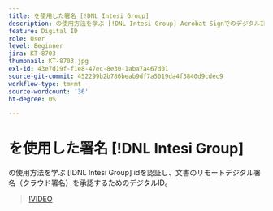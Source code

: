 ```yaml
---
title: を使用した署名 [!DNL Intesi Group]
description: の使用方法を学ぶ [!DNL Intesi Group] Acrobat SignでのデジタルID
feature: Digital ID
role: User
level: Beginner
jira: KT-8703
thumbnail: KT-8703.jpg
exl-id: 43e7d19f-f1e8-47ec-8e30-1aba7a467d01
source-git-commit: 452299b2b786beab9df7a5019da4f3840d9cdec9
workflow-type: tm+mt
source-wordcount: '36'
ht-degree: 0%

---
```


# を使用した署名 [!DNL Intesi Group]

の使用方法を学ぶ [!DNL Intesi Group] idを認証し、文書のリモートデジタル署名（クラウド署名）を承認するためのデジタルID。

>[!VIDEO](https://video.tv.adobe.com/v/336989?quality=12&learn=on&hidetitle=true)
